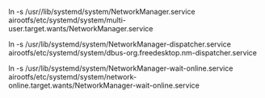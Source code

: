 
ln -s /usr//lib/systemd/system/NetworkManager.service airootfs/etc/systemd/system/multi-user.target.wants/NetworkManager.service

ln -s /usr/lib/systemd/system/NetworkManager-dispatcher.service airootfs/etc/systemd/system/dbus-org.freedesktop.nm-dispatcher.service

ln -s /usr/lib/systemd/system/NetworkManager-wait-online.service airootfs/etc/systemd/system/network-online.target.wants/NetworkManager-wait-online.service

